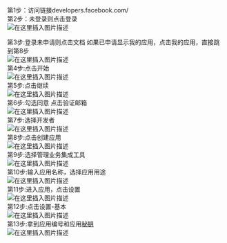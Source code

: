 
第1步：访问链接developers.facebook.com/  
第2步：未登录则点击登录  
![在这里插入图片描述](https://img-blog.csdnimg.cn/20210319191923531.png?x-oss-process=image/watermark,type_ZmFuZ3poZW5naGVpdGk,shadow_10,text_aHR0cHM6Ly9ibG9nLmNzZG4ubmV0L3FxXzI5MDk5MjA5,size_16,color_FFFFFF,t_70)

第3步:登录未申请则点击文档 如果已申请显示我的应用，点击我的应用，直接跳到第8步  
![在这里插入图片描述](https://img-blog.csdnimg.cn/2021031919192887.png?x-oss-process=image/watermark,type_ZmFuZ3poZW5naGVpdGk,shadow_10,text_aHR0cHM6Ly9ibG9nLmNzZG4ubmV0L3FxXzI5MDk5MjA5,size_16,color_FFFFFF,t_70)  
第4步:点击开始  
![在这里插入图片描述](https://img-blog.csdnimg.cn/20210319191935585.png?x-oss-process=image/watermark,type_ZmFuZ3poZW5naGVpdGk,shadow_10,text_aHR0cHM6Ly9ibG9nLmNzZG4ubmV0L3FxXzI5MDk5MjA5,size_16,color_FFFFFF,t_70)  
第5步:点击继续  
![在这里插入图片描述](https://img-blog.csdnimg.cn/20210319191940573.png?x-oss-process=image/watermark,type_ZmFuZ3poZW5naGVpdGk,shadow_10,text_aHR0cHM6Ly9ibG9nLmNzZG4ubmV0L3FxXzI5MDk5MjA5,size_16,color_FFFFFF,t_70)  
第6步:勾选同意 点击验证邮箱  
![在这里插入图片描述](https://img-blog.csdnimg.cn/20210319191947128.png?x-oss-process=image/watermark,type_ZmFuZ3poZW5naGVpdGk,shadow_10,text_aHR0cHM6Ly9ibG9nLmNzZG4ubmV0L3FxXzI5MDk5MjA5,size_16,color_FFFFFF,t_70)  
第7步:选择开发者  
![在这里插入图片描述](https://img-blog.csdnimg.cn/20210319191952221.png?x-oss-process=image/watermark,type_ZmFuZ3poZW5naGVpdGk,shadow_10,text_aHR0cHM6Ly9ibG9nLmNzZG4ubmV0L3FxXzI5MDk5MjA5,size_16,color_FFFFFF,t_70)  
第8步:点击创建应用  
![在这里插入图片描述](https://img-blog.csdnimg.cn/20210319191956699.png?x-oss-process=image/watermark,type_ZmFuZ3poZW5naGVpdGk,shadow_10,text_aHR0cHM6Ly9ibG9nLmNzZG4ubmV0L3FxXzI5MDk5MjA5,size_16,color_FFFFFF,t_70)  
第9步:选择管理业务集成工具  
![在这里插入图片描述](https://img-blog.csdnimg.cn/20210319192001346.png?x-oss-process=image/watermark,type_ZmFuZ3poZW5naGVpdGk,shadow_10,text_aHR0cHM6Ly9ibG9nLmNzZG4ubmV0L3FxXzI5MDk5MjA5,size_16,color_FFFFFF,t_70)  
第10步:输入应用名称，选择应用用途  
![在这里插入图片描述](https://img-blog.csdnimg.cn/20210319192012170.png?x-oss-process=image/watermark,type_ZmFuZ3poZW5naGVpdGk,shadow_10,text_aHR0cHM6Ly9ibG9nLmNzZG4ubmV0L3FxXzI5MDk5MjA5,size_16,color_FFFFFF,t_70)  
第11步:进入应用，点击设置  
![在这里插入图片描述](https://img-blog.csdnimg.cn/20210319192016770.png?x-oss-process=image/watermark,type_ZmFuZ3poZW5naGVpdGk,shadow_10,text_aHR0cHM6Ly9ibG9nLmNzZG4ubmV0L3FxXzI5MDk5MjA5,size_16,color_FFFFFF,t_70)  
第12步:点击设置-基本  
![在这里插入图片描述](https://img-blog.csdnimg.cn/20210319192022689.png?x-oss-process=image/watermark,type_ZmFuZ3poZW5naGVpdGk,shadow_10,text_aHR0cHM6Ly9ibG9nLmNzZG4ubmV0L3FxXzI5MDk5MjA5,size_16,color_FFFFFF,t_70)  
第13步:拿到应用编号和应用[秘钥](https://so.csdn.net/so/search?q=%E7%A7%98%E9%92%A5&spm=1001.2101.3001.7020)  
![在这里插入图片描述](https://img-blog.csdnimg.cn/20210319192030753.png?x-oss-process=image/watermark,type_ZmFuZ3poZW5naGVpdGk,shadow_10,text_aHR0cHM6Ly9ibG9nLmNzZG4ubmV0L3FxXzI5MDk5MjA5,size_16,color_FFFFFF,t_70)